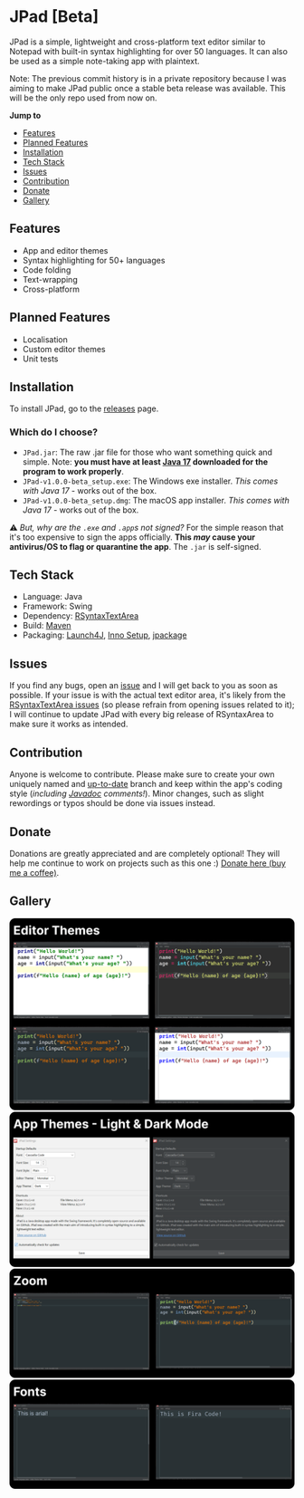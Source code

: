 # JPad [Beta]
JPad is a simple, lightweight and cross-platform text editor similar to Notepad with built-in syntax highlighting for over 50 languages. It can also be used as a simple note-taking app with plaintext.

Note: The previous commit history is in a private repository because I was aiming to make JPad public once a stable beta release was available. This will be the only repo used from now on.

**Jump to**
- [Features](https://github.com/TisLeo/JPad/#features)
- [Planned Features](https://github.com/TisLeo/JPad/#planned-features)
- [Installation](https://github.com/TisLeo/JPad/#installation)
- [Tech Stack](https://github.com/TisLeo/JPad/#tech-stack)
- [Issues](https://github.com/TisLeo/JPad/#issues)
- [Contribution](https://github.com/TisLeo/JPad/#contribution)
- [Donate](https://github.com/TisLeo/JPad/#donate)
- [Gallery](https://github.com/TisLeo/JPad/#gallery)

## Features
- App and editor themes
- Syntax highlighting for 50+ languages
- Code folding
- Text-wrapping
- Cross-platform

## Planned Features
- Localisation
- Custom editor themes
- Unit tests

## Installation
To install JPad, go to the [releases](https://github.com/TisLeo/JPad/releases) page.
### Which do I choose?
- `JPad.jar`: The raw .jar file for those who want something quick and simple. Note: **you must have at least [Java 17](https://www.oracle.com/uk/java/technologies/downloads/#java17) downloaded for the program to work properly**.
- `JPad-v1.0.0-beta_setup.exe`: The Windows exe installer. *This comes with Java 17* - works out of the box.
- `JPad-v1.0.0-beta_setup.dmg`: The macOS app installer. *This comes with Java 17* - works out of the box.

⚠️ _But, why are the `.exe` and `.app`s not signed?_ For the simple reason that it's too expensive to sign the apps officially. **This _may_ cause your antivirus/OS to flag or quarantine the app**. The `.jar` is self-signed.

## Tech Stack
- Language: Java
- Framework: Swing
- Dependency: [RSyntaxTextArea](https://github.com/bobbylight/RSyntaxTextArea/tree/master)
- Build: [Maven](https://maven.apache.org/)
- Packaging: [Launch4J](https://launch4j.sourceforge.net/), [Inno Setup](https://jrsoftware.org/isinfo.php), [jpackage](https://docs.oracle.com/en/java/javase/17/docs/specs/man/jpackage.html)

## Issues
If you find any bugs, open an [issue](https://github.com/TisLeo/JPad/issues) and I will get back to you as soon as possible. If your issue is with the actual text editor area, it's likely from the [RSyntaxTextArea issues](https://github.com/bobbylight/RSyntaxTextArea/issues) (so please refrain from opening issues related to it); I will continue to update JPad with every big release of RSyntaxArea to make sure it works as intended.

## Contribution
Anyone is welcome to contribute. Please make sure to create your own uniquely named and [up-to-date](https://docs.github.com/en/pull-requests/collaborating-with-pull-requests/working-with-forks/syncing-a-fork) branch and keep within the app's coding style (*including [Javadoc](https://www.oracle.com/uk/technical-resources/articles/java/javadoc-tool.html) comments!*). Minor changes, such as slight rewordings or typos should be done via issues instead.

## Donate
Donations are greatly appreciated and are completely optional! They will help me continue to work on projects such as this one :) [Donate here (buy me a coffee)](https://www.buymeacoffee.com/tisleo).

## Gallery
![Editor Themes](https://github.com/TisLeo/JPad/blob/main/gallery/Editor%20Themes.png)
![App Themes](https://github.com/TisLeo/JPad/blob/main/gallery/App%20Themes.png)
![Zoom](https://github.com/TisLeo/JPad/blob/main/gallery/Zoom.png)
![Fonts](https://github.com/TisLeo/JPad/blob/main/gallery/Fonts.png)
